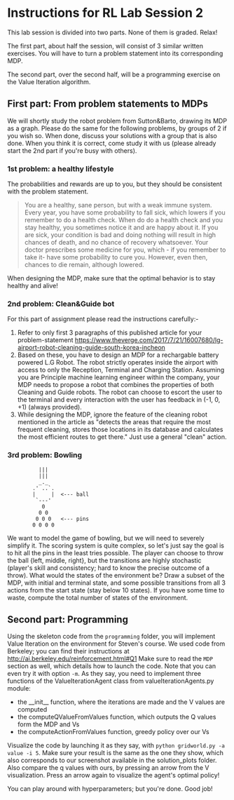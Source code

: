 # Instructions for RL Lab Session 2
This lab session is divided into two parts.
None of them is graded. Relax!

The first part, about half the session, will consist of 3 similar written exercises.
You will have to turn a problem statement into its corresponding MDP.

The second part, over the second half, will be a programming exercise on the Value Iteration algorithm.

## First part: From problem statements to MDPs
We will shortly study the robot problem from Sutton&Barto, drawing its MDP as a graph.
Please do the same for the following problems, by groups of 2 if you wish so.
When done, discuss your solutions with a group that is also done.
When you think it is correct, come study it with us (please already start the 2nd part if you're busy with others).

### 1st problem: a healthy lifestyle
The probabilities and rewards are up to you, but they should be consistent with the problem statement.

> You are a healthy, sane person, but with a weak immune system.
> Every year, you have some probability to fall sick, which lowers if you remember to do a health check. When do do a health check and you stay healthy, you sometimes notice it and are happy about it.
> If you are sick, your condition is bad and doing nothing will result in high chances of death, and no chance of recovery whatsoever.
> Your doctor prescribes some medicine for you, which - if you remember to take it- have some probability to cure you. However, even then, chances to die remain, although lowered.

When designing the MDP, make sure that the optimal behavior is to stay healthy and alive!

### 2nd problem: Clean&Guide bot
For this part of assignment please read the instructions carefully:-
1) Refer to only first 3 paragraphs of this published article for your problem-statement
https://www.theverge.com/2017/7/21/16007680/lg-airport-robot-cleaning-guide-south-korea-incheon
2) Based on these, you have to design an MDP for a rechargable battery powered L.G Robot. The robot strictly operates inside the airport with access to only the Reception, Terminal and Charging Station. Assuming you are Principle machine learning engineer within the company, your MDP needs to propose a robot that combines the properties of both Cleaning and Guide robots. The robot can choose to escort the user to the terminal and every interaction with the user has feedback in (-1, 0, +1) (always provided).
3) While designing the MDP, ignore the feature of the cleaning robot mentioned in the article as "detects the areas that require the most frequent cleaning, stores those locations in its database and calculates the most efficient routes to get there." Just use a general "clean" action.

### 3rd problem: Bowling
```
          |||
          |||
          _._
        .' ..`.
        |     |  <--- ball
         `---'          
           0
          0 0
         0 0 0   <--- pins
        0 0 0 0
```
We want to model the game of bowling, but we will need to severely simplify it.
The scoring system is quite complex, so let's just say the goal is to hit all the pins in the least tries possible.
The player can choose to throw the ball {left, middle, right}, but the transitions are highly stochastic (player's skill and consistency; hard to know the precise outcome of a throw).
What would the states of the environment be?
Draw a subset of the MDP, with initial and terminal state, and some possible transitions from all 3 actions from the start state (stay below 10 states).
If you have some time to waste, compute the total number of states of the environment.

## Second part: Programming
Using the skeleton code from the `programming` folder, you will implement Value Iteration on the environment for Steven's course.
We used code from Berkeley; you can find their instructions at http://ai.berkeley.edu/reinforcement.html#Q1
Make sure to read the `MDP` section as well, which details how to launch the code. Note that you can even try it with option `-m`.
As they say, you need to implement three functions of the ValueIterationAgent class from valueIterationAgents.py module:
* the \_\_init\_\_ function, where the iterations are made and the V values are computed
* the computeQValueFromValues function, which outputs the Q values form the MDP and Vs
* the computeActionFromValues function, greedy policy over our Vs

Visualize the code by launching it as they say, with `python gridworld.py -a value -i 5`.
Make sure your result is the same as the one they show, which also corresponds to our screenshot available in the solution_plots folder.
Also compare the q values with ours, by pressing an arrow from the V visualization.
Press an arrow again to visualize the agent's optimal policy!

You can play around with hyperparameters; but you're done.
Good job!
